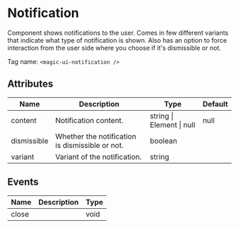 # Notification

Component shows notifications to the user. Comes in few different variants
that indicate what type of notification is shown. Also has an option to
force interaction from the user side where you choose if it's dismissible
or not.

Tag name: `<magic-ui-notification />`

## Attributes

| Name        | Description                                     | Type                              | Default |
| ----------- | ----------------------------------------------- | --------------------------------- | ------- |
| content     | Notification content.                           | string &#124; Element &#124; null | null    |
| dismissible | Whether the notification is dismissible or not. | boolean                           |
| variant     | Variant of the notification.                    | string                            |

## Events

| Name  | Description | Type |
| ----- | ----------- | ---- |
| close |             | void |
